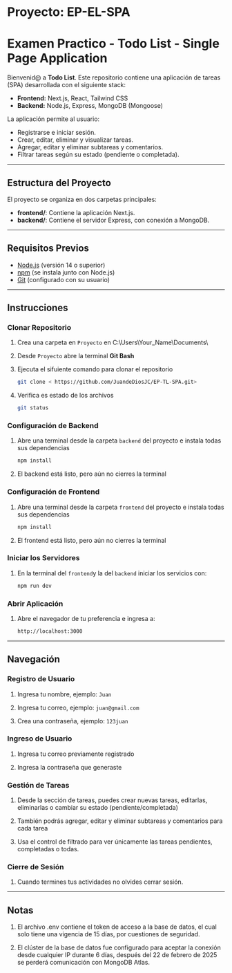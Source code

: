 # Proyecto: EP-EL-SPA

# Examen Practico - Todo List - Single Page Application

Bienvenid@ a **Todo List**. Este repositorio contiene una aplicación de tareas (SPA) desarrollada con el siguiente stack:

- **Frontend:** Next.js, React, Tailwind CSS  
- **Backend:** Node.js, Express, MongoDB (Mongoose)

La aplicación permite al usuario:
- Registrarse e iniciar sesión.
- Crear, editar, eliminar y visualizar tareas.
- Agregar, editar y eliminar subtareas y comentarios.
- Filtrar tareas según su estado (pendiente o completada).

---

## Estructura del Proyecto

El proyecto se organiza en dos carpetas principales:

- **frontend/**: Contiene la aplicación Next.js.
- **backend/**: Contiene el servidor Express, con conexión a MongoDB.

---

## Requisitos Previos

- [Node.js](https://nodejs.org/) (versión 14 o superior)
- [npm](https://www.npmjs.com/) (se instala junto con Node.js)
- [Git](https://git-scm.com/downloads/win) (configurado con su usuario)

---

## Instrucciones

### Clonar Repositorio

1. Crea una carpeta en `Proyecto` en C:\Users\Your_Name\Documents\

2. Desde `Proyecto` abre la terminal **Git Bash**

3. Ejecuta el sifuiente comando para clonar el repositorio
   ```Bash
   git clone < https://github.com/JuandeDiosJC/EP-TL-SPA.git>

4. Verifica es estado de los archivos

   ```bash
   git status

### Configuración de Backend

1. Abre una terminal desde la carpeta `backend` del proyecto e instala todas sus dependencias
   ```bash
   npm install

2. El backend está listo, pero aún no cierres la terminal

### Configuración de Frontend

1. Abre una terminal desde la carpeta `frontend` del proyecto e instala todas sus dependencias
   ```bash
   npm install

2. El frontend está listo, pero aún no cierres la terminal

### Iniciar los Servidores

1. En la terminal del `frontend`y la del `backend` iniciar los servicios con:
   ```bash
   npm run dev

### Abrir Aplicación

1. Abre el navegador de tu preferencia e ingresa a:
   ```bash
   http://localhost:3000 

---

## Navegación

### Registro de Usuario

1. Ingresa tu nombre, ejemplo: `Juan`

2. Ingresa tu correo, ejemplo: `juan@gmail.com`

3. Crea una contraseña, ejemplo: `123juan`

### Ingreso de Usuario

1. Ingresa tu correo previamente registrado

2. Ingresa la contraseña que generaste

### Gestión de Tareas

1. Desde la sección de tareas, puedes crear nuevas tareas, editarlas, eliminarlas o cambiar su estado (pendiente/completada)

2. También podrás agregar, editar y eliminar subtareas y comentarios para cada tarea

3. Usa el control de filtrado para ver únicamente las tareas pendientes, completadas o todas.

### Cierre de Sesión

1. Cuando termines tus actividades no olvides cerrar sesión.

---

## Notas

1. El archivo .env contiene el token de acceso a la base de datos, el cual solo tiene una vigencia de 15 días, por cuestiones de seguridad.

2. El clúster de la base de datos fue configurado para aceptar la conexión desde cualquier IP durante 6 días, después del 22 de febrero de 2025 se perderá comunicación con MongoDB Atlas. 
